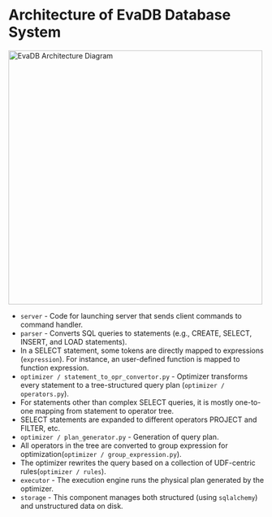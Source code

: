 # Architecture of EvaDB Database System

<img src="https://raw.githubusercontent.com/georgia-tech-db/evadb/master/docs/images/evadb/eva-arch.png" alt="EvaDB Architecture Diagram" width="500">

* `server` - Code for launching server that sends client commands to command handler.
* `parser` - Converts SQL queries to statements (e.g., CREATE, SELECT, INSERT, and LOAD statements).
* In a SELECT statement, some tokens are directly mapped to expressions (`expression`). For instance, an user-defined function is mapped to function expression.
* `optimizer / statement_to_opr_convertor.py` - Optimizer transforms every statement to a tree-structured query plan (`optimizer / operators.py`).
* For statements other than complex SELECT queries, it is mostly one-to-one mapping from statement to operator tree.
* SELECT statements are expanded to different operators PROJECT and FILTER, etc.
* `optimizer / plan_generator.py` - Generation of query plan.
* All operators in the tree are converted to group expression for optimization(`optimizer / group_expression.py`).
* The optimizer rewrites the query based on a collection of UDF-centric rules(`optimizer / rules`).
* `executor` - The execution engine runs the physical plan generated by the optimizer.
* `storage` - This component manages both structured (using `sqlalchemy`) and unstructured data on disk.
